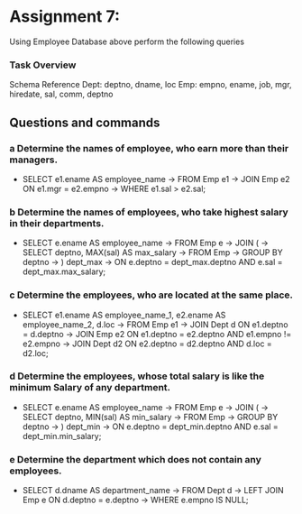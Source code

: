 # Assignment 7:

Using Employee Database above perform the following queries

### Task Overview

Schema Reference
Dept: deptno, dname, loc
Emp: empno, ename, job, mgr, hiredate, sal, comm, deptno

## Questions and commands

### a Determine the names of employee, who earn more than their managers.

- SELECT e1.ename AS employee_name
  -> FROM Emp e1
  -> JOIN Emp e2 ON e1.mgr = e2.empno
  -> WHERE e1.sal > e2.sal;

### b Determine the names of employees, who take highest salary in their departments.

- SELECT e.ename AS employee_name
  -> FROM Emp e
  -> JOIN (
  -> SELECT deptno, MAX(sal) AS max_salary
  -> FROM Emp
  -> GROUP BY deptno
  -> ) dept_max
  -> ON e.deptno = dept_max.deptno AND e.sal = dept_max.max_salary;

### c Determine the employees, who are located at the same place.

- SELECT e1.ename AS employee_name_1, e2.ename AS employee_name_2, d.loc
  -> FROM Emp e1
  -> JOIN Dept d ON e1.deptno = d.deptno
  -> JOIN Emp e2 ON e1.deptno = e2.deptno AND e1.empno != e2.empno
  -> JOIN Dept d2 ON e2.deptno = d2.deptno AND d.loc = d2.loc;

### d Determine the employees, whose total salary is like the minimum Salary of any department.

- SELECT e.ename AS employee_name
  -> FROM Emp e
  -> JOIN (
  -> SELECT deptno, MIN(sal) AS min_salary
  -> FROM Emp
  -> GROUP BY deptno
  -> ) dept_min
  -> ON e.deptno = dept_min.deptno AND e.sal = dept_min.min_salary;

### e Determine the department which does not contain any employees.

- SELECT d.dname AS department_name
  -> FROM Dept d
  -> LEFT JOIN Emp e ON d.deptno = e.deptno
  -> WHERE e.empno IS NULL;
